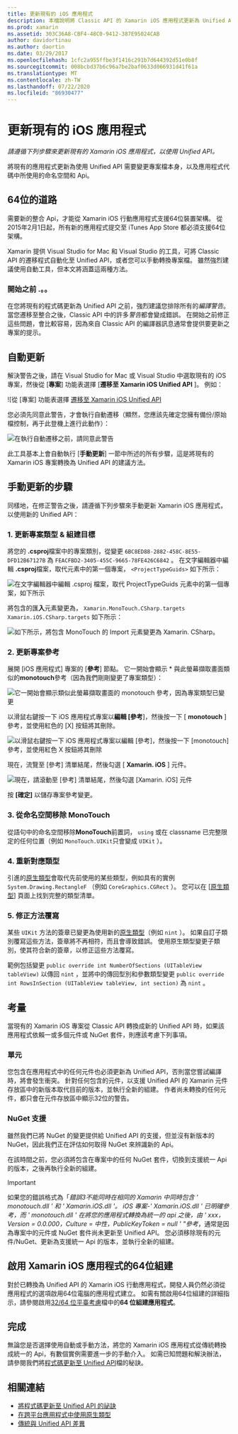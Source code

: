 ```yaml
---
title: 更新現有的 iOS 應用程式
description: 本檔說明將 Classic API 的 Xamarin iOS 應用程式更新為 Unified API 時必須遵循的步驟。
ms.prod: xamarin
ms.assetid: 303C36A8-CBF4-48C0-9412-387E95024CAB
author: davidortinau
ms.author: daortin
ms.date: 03/29/2017
ms.openlocfilehash: 1cfc2a955ffbe3f1416c291b7d644392d51e0b8f
ms.sourcegitcommit: 008bcbd37b6c96a7be2baf0633d066931d41f61a
ms.translationtype: MT
ms.contentlocale: zh-TW
ms.lasthandoff: 07/22/2020
ms.locfileid: "86930477"
---
```

# <a name="updating-existing-ios-apps"></a>更新現有的 iOS 應用程式

_請遵循下列步驟來更新現有的 Xamarin iOS 應用程式，以使用 Unified API。_

將現有的應用程式更新為使用 Unified API 需要變更專案檔本身，以及應用程式代碼中所使用的命名空間和 Api。

## <a name="the-road-to-64-bits"></a>64位的道路

需要新的整合 Api，才能從 Xamarin iOS 行動應用程式支援64位裝置架構。 從2015年2月1日起，所有新的應用程式提交至 iTunes App Store 都必須支援64位架構。

Xamarin 提供 Visual Studio for Mac 和 Visual Studio 的工具，可將 Classic API 的遷移程式自動化至 Unified API，或者您可以手動轉換專案檔。 雖然強烈建議使用自動工具，但本文將涵蓋這兩種方法。

### <a name="before-you-start"></a>開始之前 .。。

在您將現有的程式碼更新為 Unified API 之前，強烈建議您排除所有的*編譯警告*。 當您遷移至整合之後，Classic API 中的許多*警告*都會變成錯誤。 在開始之前修正這些問題，會比較容易，因為來自 Classic API 的編譯器訊息通常會提供要更新之專案的提示。

## <a name="automated-updating"></a>自動更新

解決警告之後，請在 Visual Studio for Mac 或 Visual Studio 中選取現有的 iOS 專案，然後從 [**專案**] 功能表選擇 [**遷移至 Xamarin iOS Unified API** ]。 例如：

![從 [專案] 功能表選擇 [遷移至 Xamarin iOS Unified API](updating-ios-apps-images/beta-tool1.png)

您必須先同意此警告，才會執行自動遷移（顯然，您應該先確定您擁有備份/原始檔控制，再于此登機上進行此動作）：

![在執行自動遷移之前，請同意此警告](updating-ios-apps-images/beta-tool2.png)

此工具基本上會自動執行 [**手動更新**] 一節中所述的所有步驟，這是將現有的 Xamarin iOS 專案轉換為 Unified API 的建議方法。

## <a name="steps-to-update-manually"></a>手動更新的步驟

同樣地，在修正警告之後，請遵循下列步驟來手動更新 Xamarin iOS 應用程式，以使用新的 Unified API：

### <a name="1-update-project-type--build-target"></a>1. 更新專案類型 & 組建目標

將您的 **.csproj**檔案中的專案類別，從變更 `6BC8ED88-2882-458C-8E55-DFD12B67127B` 為 `FEACFBD2-3405-455C-9665-78FE426C6842` 。 在文字編輯器中編輯 **.csproj**檔案，取代元素中的第一個專案， `<ProjectTypeGuids>` 如下所示：

![在文字編輯器中編輯 .csproj 檔案，取代 ProjectTypeGuids 元素中的第一個專案，如下所示](updating-ios-apps-images/csproj.png)

將包含的匯**入**元素變更為， `Xamarin.MonoTouch.CSharp.targets` `Xamarin.iOS.CSharp.targets` 如下所示：

![如下所示，將包含 MonoTouch 的 Import 元素變更為 Xamarin. CSharp。](updating-ios-apps-images/csproj2.png)

### <a name="2-update-project-references"></a>2. 更新專案參考

展開 [iOS 應用程式] 專案的 [**參考**] 節點。 它一開始會顯示 * 與此螢幕擷取畫面類似的**monotouch**參考（因為我們剛剛變更了專案類型）：

![它一開始會顯示類似此螢幕擷取畫面的 monotouch 參考，因為專案類型已變更](updating-ios-apps-images/references.png)

以滑鼠右鍵按一下 iOS 應用程式專案以**編輯 [參考**]，然後按一下 [ **monotouch** ] 參考，並使用紅色的 [X] 按鈕將其刪除。

![以滑鼠右鍵按一下 iOS 應用程式專案以編輯 [參考]，然後按一下 [monotouch] 參考，並使用紅色 X 按鈕將其刪除](updating-ios-apps-images/references-delete-monotouch-sml.png)

現在，流覽至 [參考] 清單結尾，然後勾選 [ **Xamarin. iOS** ] 元件。

![現在，請滾動至 [參考] 清單結尾，然後勾選 [Xamarin. iOS] 元件](updating-ios-apps-images/references-add-xamarinios-sml.png)

按 **[確定]** 以儲存專案參考變更。

### <a name="3-remove-monotouch-from-namespaces"></a>3. 從命名空間移除 MonoTouch

從語句中的命名空間移除**MonoTouch**前置詞， `using` 或在 classname 已完整限定的任何位置（例如 `MonoTouch.UIKit`只會變成 `UIKit` ）。

### <a name="4-remap-types"></a>4. 重新對應類型

引進的[原生類型](~/cross-platform/macios/nativetypes.md)會取代先前使用的某些類型，例如具有的實例 `System.Drawing.RectangleF` （例如 `CoreGraphics.CGRect` ）。 您可以在 [[原生類型](~/cross-platform/macios/nativetypes.md)] 頁面上找到完整的類型清單。

### <a name="5-fix-method-overrides"></a>5. 修正方法覆寫

某些 `UIKit` 方法的簽章已變更為使用新的[原生類型](~/cross-platform/macios/nativetypes.md)（例如 `nint` ）。 如果自訂子類別覆寫這些方法，簽章將不再相符，而且會導致錯誤。 使用原生類型變更子類別，使其符合新的簽章，以修正這些方法覆寫。

範例包括變更 `public override int NumberOfSections (UITableView tableView)` 以傳回 `nint` ，並將中的傳回型別和參數類型變更 `public override int RowsInSection (UITableView tableView, int section)` 為 `nint` 。

## <a name="considerations"></a>考量

當現有的 Xamarin iOS 專案從 Classic API 轉換成新的 Unified API 時，如果該應用程式依賴一或多個元件或 NuGet 套件，則應該考慮下列事項。

### <a name="components"></a>單元

您包含在應用程式中的任何元件也必須更新為 Unified API，否則當您嘗試編譯時，將會發生衝突。 針對任何包含的元件，以支援 Unified API 的 Xamarin 元件存放區中的新版本取代目前的版本，並執行全新的組建。 作者尚未轉換的任何元件，都只會在元件存放區中顯示32位的警告。

### <a name="nuget-support"></a>NuGet 支援

雖然我們已將 NuGet 的變更提供給 Unified API 的支援，但並沒有新版本的 NuGet，因此我們正在評估如何取得 NuGet 來辨識新的 Api。

在該時間之前，您必須將包含在專案中的任何 NuGet 套件，切換到支援統一 Api 的版本，之後再執行全新的組建。

> [!IMPORTANT]
> 如果您的錯誤格式為「_錯誤3不能同時在相同的 Xamarin 中同時包含 ' monotouch.dll ' 和 ' Xamarin.iOS.dll '。 iOS 專案-' Xamarin.iOS.dll ' 已明確參考，而 ' monotouch.dll ' 在將您的應用程式轉換為統一的 api 之後，由 ' xxx，Version = 0.0.000，Culture = 中性，PublicKeyToken = null ' "參考_，通常是因為專案中的元件或 NuGet 套件尚未更新至 Unified API。 您必須移除現有的元件/NuGet、更新為支援統一 Api 的版本，並執行全新的組建。

## <a name="enabling-64-bit-builds-of-xamarinios-apps"></a>啟用 Xamarin iOS 應用程式的64位組建

對於已轉換為 Unified API 的 Xamarin iOS 行動應用程式，開發人員仍然必須從應用程式的選項啟用64位電腦的應用程式建立。 如需有關啟用64位組建的詳細指示，請參閱啟用[32/64 位平臺考慮](~/cross-platform/macios/32-and-64/index.md#enable-64)檔中的**64 位組建應用程式**。

## <a name="finishing-up"></a>完成

無論您是否選擇使用自動或手動方法，將您的 Xamarin iOS 應用程式從傳統轉換成統一的 Api，有數個實例需要進一步的手動介入。 如需已知問題和解決辦法，請參閱我們將[程式碼更新至 Unified API](~/cross-platform/macios/unified/updating-tips.md)檔的秘訣。

## <a name="related-links"></a>相關連結

- [將程式碼更新至 Unified API 的祕訣](~/cross-platform/macios/unified/updating-tips.md)
- [在跨平台應用程式中使用原生類型](~/cross-platform/macios/native-types-cross-platform.md)
- [傳統與 Unified API 差異](https://github.com/xamarin/release-notes-archive/blob/master/release-notes/ios/api_changes/classic-vs-unified-8.6.0/index.md)
